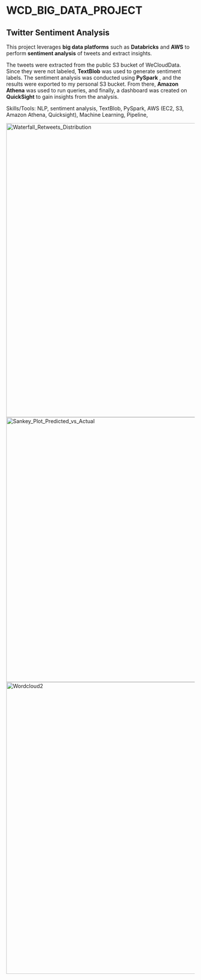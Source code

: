 # WCD_BIG_DATA_PROJECT
## Twitter Sentiment Analysis

This project leverages **big data platforms** such as **Databricks** and **AWS** to perform **sentiment analysis** of tweets and extract insights.

The tweets were extracted from the public S3 bucket of WeCloudData. Since they were not labeled, **TextBlob** was used to generate sentiment labels. The sentiment analysis was conducted using **PySpark** , and the results were exported to my personal S3 bucket. From there, **Amazon Athena** was used to run queries, and finally, a dashboard was created on **QuickSight** to gain insights from the analysis.


Skills/Tools: NLP, sentiment analysis, TextBlob, PySpark, AWS (EC2, S3, Amazon Athena, Quicksight), Machine Learning, Pipeline,


<img width="785" alt="Waterfall_Retweets_Distribution" src="https://github.com/user-attachments/assets/c7d6c37a-f154-49c4-b486-f2a6a81fbced">

<img width="707" alt="Sankey_Plot_Predicted_vs_Actual" src="https://github.com/user-attachments/assets/5bd3f2ba-2a91-4dda-b7d4-137671c6df48">

<img width="779" alt="Wordcloud2" src="https://github.com/user-attachments/assets/b2c680bd-b42b-4cb8-a6a9-ca72e054e288">



